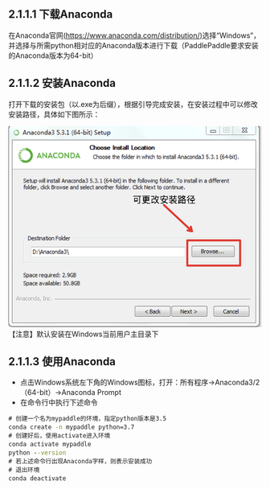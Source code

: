 ## 2.1.1.1 下载Anaconda     
在Anaconda官网[(https://www.anaconda.com/distribution/)](https://www.anaconda.com/distribution/)选择“Windows”，并选择与所需python相对应的Anaconda版本进行下载（PaddlePaddle要求安装的Anaconda版本为64-bit）

## 2.1.1.2 安装Anaconda 
打开下载的安装包（以.exe为后缀），根据引导完成安装，在安装过程中可以修改安装路径，具体如下图所示：
<div align=center><img width="580" height="400" src="./pics/anaconda1.png"/></div>                  
【注意】默认安装在Windows当前用户主目录下           

## 2.1.1.3 使用Anaconda  

- 点击Windows系统左下角的Windows图标，打开：所有程序->Anaconda3/2（64-bit）->Anaconda Prompt      
- 在命令行中执行下述命令
```cmd
# 创建一个名为mypaddle的环境，指定python版本是3.5
conda create -n mypaddle python=3.7
# 创建好后，使用activate进入环境
conda activate mypaddle
python --version
# 若上述命令行出现Anaconda字样，则表示安装成功
# 退出环境
conda deactivate
```
